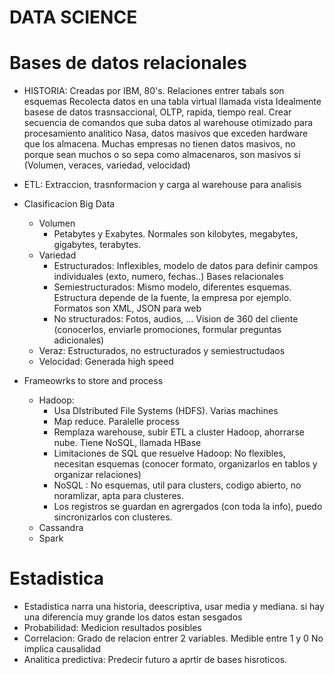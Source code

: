 # DATA SCIENCE

# Bases de datos relacionales

- HISTORIA: 
    Creadas por IBM, 80's. Relaciones entrer tabals son esquemas
    Recolecta datos en una tabla virtual llamada vista
    Idealmente basese de datos trasnsaccional, OLTP, rapida, tiempo real.
    Crear secuencia de comandos que suba datos al warehouse otimizado para procesamiento analitico
    Nasa, datos masivos que exceden hardware que los almacena. Muchas empresas no tienen datos masivos, no porque sean muchos o so sepa como almacenaros, son masivos si (Volumen, veraces, variedad, velocidad)

- ETL:  Extraccion, trasnformacion y carga al warehouse para analisis 


- Clasificacion Big Data
    - Volumen
        - Petabytes y Exabytes. Normales son kilobytes, megabytes, gigabytes, terabytes.
    - Variedad
        - Estructurados: Inflexibles, modelo de datos para definir campos individuales (exto, numero, fechas..) Bases relacionales
        - Semiestructurados: Mismo modelo, diferentes esquemas. Estructura depende de la fuente, la empresa por ejemplo. Formatos son XML, JSON para web
        - No structurados: Fotos, audios, ... Vision de 360 del cliente (conocerlos, enviarle promociones, formular preguntas adicionales)
    - Veraz: Estructurados, no estructurados y semiestructudaos
    - Velocidad:  Generada high speed

- Frameowrks to store and process
    - Hadoop: 
        - Usa DIstributed File Systems (HDFS). Varias machines
        - Map reduce. Paralelle process
        - Remplaza warehouse, subir ETL a cluster Hadoop, ahorrarse nube. Tiene NoSQL, llamada HBase
        - Limitaciones de SQL que resuelve Hadoop: No flexibles, necesitan esquemas (conocer formato, organizarlos en tablos y organizar relaciones)
        - NoSQL : No esquemas, util para clusters, codigo abierto, no noramlizar, apta para clusteres.
        - Los registros se guardan en agrergados (con toda la info), puedo sincronizarlos con clusteres.
    - Cassandra
    - Spark


# Estadistica
- Estadistica narra una historia, deescriptiva, usar media y mediana. si hay una diferencia muy grande los datos estan sesgados
- Probabilidad: Medicion resultados posibles
- Correlacion: Grado de relacion entrer 2 variables. Medible entre 1 y 0
    No implica causalidad
- Analitica predictiva: Predecir futuro a aprtir de bases hisroticos. 
